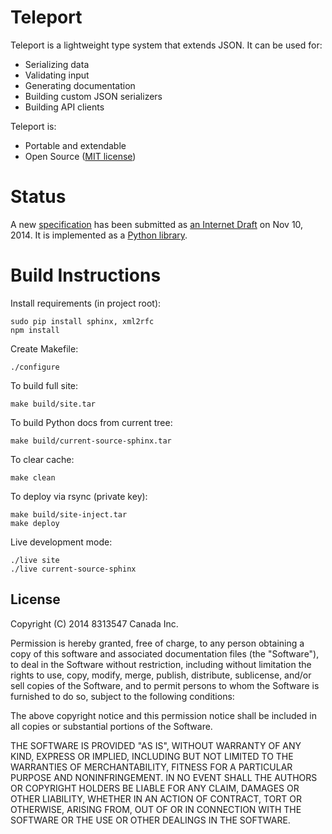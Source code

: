 Teleport
========

Teleport is a lightweight type system that extends JSON. It can be used for:

* Serializing data
* Validating input
* Generating documentation
* Building custom JSON serializers
* Building API clients

Teleport is:

* Portable and extendable
* Open Source ([MIT license](http://opensource.org/licenses/MIT))

Status
======

A new [specification](http://www.teleport-json.org/spec/latest/) has been
submitted as [an Internet Draft](https://datatracker.ietf.org/doc/draft-boronine-teleport/)
on Nov 10, 2014. It is implemented as a [Python library](http://www.teleport-json.org/python/latest/).

Build Instructions
==================

Install requirements (in project root):

    sudo pip install sphinx, xml2rfc
    npm install

Create Makefile:

	./configure

To build full site:

	make build/site.tar

To build Python docs from current tree:

	make build/current-source-sphinx.tar

To clear cache:

	make clean

To deploy via rsync (private key):

	make build/site-inject.tar
	make deploy

Live development mode:

	./live site
	./live current-source-sphinx

License
-------

Copyright (C) 2014 8313547 Canada Inc.

Permission is hereby granted, free of charge, to any person obtaining a copy of this software and associated documentation files (the "Software"), to deal in the Software without restriction, including without limitation the rights to use, copy, modify, merge, publish, distribute, sublicense, and/or sell copies of the Software, and to permit persons to whom the Software is furnished to do so, subject to the following conditions:

The above copyright notice and this permission notice shall be included in all copies or substantial portions of the Software.

THE SOFTWARE IS PROVIDED "AS IS", WITHOUT WARRANTY OF ANY KIND, EXPRESS OR IMPLIED, INCLUDING BUT NOT LIMITED TO THE WARRANTIES OF MERCHANTABILITY, FITNESS FOR A PARTICULAR PURPOSE AND NONINFRINGEMENT. IN NO EVENT SHALL THE AUTHORS OR COPYRIGHT HOLDERS BE LIABLE FOR ANY CLAIM, DAMAGES OR OTHER LIABILITY, WHETHER IN AN ACTION OF CONTRACT, TORT OR OTHERWISE, ARISING FROM, OUT OF OR IN CONNECTION WITH THE SOFTWARE OR THE USE OR OTHER DEALINGS IN THE SOFTWARE.

